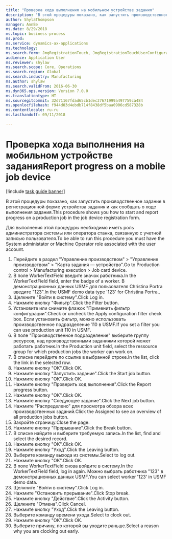 ```yaml
--- 
title: "Проверка хода выполнения на мобильном устройстве задания"
description: "В этой процедуры показано, как запустить производственное задание в регистрационной форме устройства задания и как сообщать о ходе выполнения задания."
author: ShylaThompson
manager: AnnBe
ms.date: 8/29/2018
ms.topic: business-process
ms.prod: 
ms.service: dynamics-ax-applications
ms.technology: 
ms.search.form: JmgRegistrationTouch, JmgRegistrationTouchUserConfiguration, JmgRegistrationTouchStart, JmgRegistrationTouchReportFeedback, JmgRegistrationTouchAssignedJobs, JmgRegistrationTouchBreak, JmgRegistrationTouchLeave, JmgRegistrationTouchIndirectActivity, JmgDialogForm
audience: Application User
ms.reviewer: shylaw
ms.search.scope: Core, Operations
ms.search.region: Global
ms.search.industry: Manufacturing
ms.author: shylaw
ms.search.validFrom: 2016-06-30
ms.dyn365.ops.version: Version 7.0.0
ms.translationtype: HT
ms.sourcegitcommit: 32d71167fdad65cb1dec37671999a497759ca484
ms.openlocfilehash: f944d03d4ebdb714f8438df5baa0906cd587328b
ms.contentlocale: ru-ru
ms.lasthandoff: 09/11/2018

---
```

# <a name="report-progress-on-a-mobile-job-device"></a><span data-ttu-id="8c710-103">Проверка хода выполнения на мобильном устройстве задания</span><span class="sxs-lookup"><span data-stu-id="8c710-103">Report progress on a mobile job device</span></span>

[!include [task guide banner](../../includes/task-guide-banner.md)]

<span data-ttu-id="8c710-104">В этой процедуры показано, как запустить производственное задание в регистрационной форме устройства задания и как сообщать о ходе выполнения задания.</span><span class="sxs-lookup"><span data-stu-id="8c710-104">This procedure shows you how to start and report progress on a production job in the job device registration form.</span></span>



<span data-ttu-id="8c710-105">Для выполнения этой процедуры необходимо иметь роль администратора системы или оператора станка, связанную с учетной записью пользователя.</span><span class="sxs-lookup"><span data-stu-id="8c710-105">To be able to run this procedure you must have the System administator or Machine Operator role associated with the user account.</span></span>

1. <span data-ttu-id="8c710-106">Перейдите в раздел "Управление производством" > "Управление производством" > "Карта задания — устройство".</span><span class="sxs-lookup"><span data-stu-id="8c710-106">Go to Production control > Manufacturing execution > Job card device.</span></span>
2. <span data-ttu-id="8c710-107">В поле WorkerTextField введите значок работника.</span><span class="sxs-lookup"><span data-stu-id="8c710-107">In the WorkerTextField field, enter the badge of a worker.</span></span> <span data-ttu-id="8c710-108">В демонстрационных данных USMF для пользователя Christina Portra введите "123".</span><span class="sxs-lookup"><span data-stu-id="8c710-108">In the USMF demo data type '123' for Christina Portra..</span></span>
3. <span data-ttu-id="8c710-109">Щелкните "Войти в систему".</span><span class="sxs-lookup"><span data-stu-id="8c710-109">Click Log in.</span></span>
4. <span data-ttu-id="8c710-110">Нажмите кнопку "Фильтр".</span><span class="sxs-lookup"><span data-stu-id="8c710-110">Click the Filter button.</span></span>
5. <span data-ttu-id="8c710-111">Установите или снимите флажок "Применить фильтр конфигурации".</span><span class="sxs-lookup"><span data-stu-id="8c710-111">Check or uncheck the Apply configuration filter check box.</span></span> <span data-ttu-id="8c710-112">Если установить фильтр, можно использовать производственное подразделение 110 в USMF.</span><span class="sxs-lookup"><span data-stu-id="8c710-112">If you set a filter you can use production unit 110 in USMF.</span></span>
6. <span data-ttu-id="8c710-113">В поле "Производственное подразделение" выберите группу ресурсов, над производственными заданиями которой может работать работник.</span><span class="sxs-lookup"><span data-stu-id="8c710-113">In the Production unit field, select the ressource group for which production jobs the worker can work on.</span></span>
7. <span data-ttu-id="8c710-114">В списке перейдите по ссылке в выбранной строке.</span><span class="sxs-lookup"><span data-stu-id="8c710-114">In the list, click the link in the selected row.</span></span>
8. <span data-ttu-id="8c710-115">Нажмите кнопку "OК".</span><span class="sxs-lookup"><span data-stu-id="8c710-115">Click OK.</span></span>
9. <span data-ttu-id="8c710-116">Нажмите кнопку "Запустить задание".</span><span class="sxs-lookup"><span data-stu-id="8c710-116">Click the Start job button.</span></span>
10. <span data-ttu-id="8c710-117">Нажмите кнопку "OК".</span><span class="sxs-lookup"><span data-stu-id="8c710-117">Click OK.</span></span>
11. <span data-ttu-id="8c710-118">Нажмите кнопку "Проверить ход выполнения".</span><span class="sxs-lookup"><span data-stu-id="8c710-118">Click the Report progress button.</span></span>
12. <span data-ttu-id="8c710-119">Нажмите кнопку "OК".</span><span class="sxs-lookup"><span data-stu-id="8c710-119">Click OK.</span></span>
13. <span data-ttu-id="8c710-120">Нажмите кнопку "Следующее задание".</span><span class="sxs-lookup"><span data-stu-id="8c710-120">Click the Next job button.</span></span>
14. <span data-ttu-id="8c710-121">Нажмите "Распределено" для просмотра обзора всех производственных заданий.</span><span class="sxs-lookup"><span data-stu-id="8c710-121">Click the Assigned to see an overview of all production jobs button.</span></span>
15. <span data-ttu-id="8c710-122">Закройте страницу.</span><span class="sxs-lookup"><span data-stu-id="8c710-122">Close the page.</span></span>
16. <span data-ttu-id="8c710-123">Нажмите кнопку "Прерывание".</span><span class="sxs-lookup"><span data-stu-id="8c710-123">Click the Break button.</span></span>
17. <span data-ttu-id="8c710-124">В списке найдите и выберите требуемую запись.</span><span class="sxs-lookup"><span data-stu-id="8c710-124">In the list, find and select the desired record.</span></span>
18. <span data-ttu-id="8c710-125">Нажмите кнопку "OК".</span><span class="sxs-lookup"><span data-stu-id="8c710-125">Click OK.</span></span>
19. <span data-ttu-id="8c710-126">Нажмите кнопку "Уход".</span><span class="sxs-lookup"><span data-stu-id="8c710-126">Click the Leaving button.</span></span>
20. <span data-ttu-id="8c710-127">Выберите команду выхода из системы.</span><span class="sxs-lookup"><span data-stu-id="8c710-127">Select to log out.</span></span>
21. <span data-ttu-id="8c710-128">Нажмите кнопку "OК".</span><span class="sxs-lookup"><span data-stu-id="8c710-128">Click OK.</span></span>
22. <span data-ttu-id="8c710-129">В поле WorkerTextField снова войдите в систему.</span><span class="sxs-lookup"><span data-stu-id="8c710-129">In the WorkerTextField field, log in again.</span></span> <span data-ttu-id="8c710-130">Можно выбрать работника "123" в демонстрационных данных USMF.</span><span class="sxs-lookup"><span data-stu-id="8c710-130">You can select worker '123' in USMF demo data.</span></span>
23. <span data-ttu-id="8c710-131">Щелкните "Войти в систему".</span><span class="sxs-lookup"><span data-stu-id="8c710-131">Click Log in.</span></span>
24. <span data-ttu-id="8c710-132">Нажмите "Остановить прерывание".</span><span class="sxs-lookup"><span data-stu-id="8c710-132">Click Stop break.</span></span>
25. <span data-ttu-id="8c710-133">Нажмите кнопку "Действие".</span><span class="sxs-lookup"><span data-stu-id="8c710-133">Click the Activity button.</span></span>
26. <span data-ttu-id="8c710-134">Щелкните "Отмена".</span><span class="sxs-lookup"><span data-stu-id="8c710-134">Click Cancel.</span></span>
27. <span data-ttu-id="8c710-135">Нажмите кнопку "Уход".</span><span class="sxs-lookup"><span data-stu-id="8c710-135">Click the Leaving button.</span></span>
28. <span data-ttu-id="8c710-136">Выберите команду времени ухода.</span><span class="sxs-lookup"><span data-stu-id="8c710-136">Select to clock out.</span></span>
29. <span data-ttu-id="8c710-137">Нажмите кнопку "OК".</span><span class="sxs-lookup"><span data-stu-id="8c710-137">Click OK.</span></span>
30. <span data-ttu-id="8c710-138">Выберите причину, по которой вы уходите раньше.</span><span class="sxs-lookup"><span data-stu-id="8c710-138">Select a reason why you are clocking out early.</span></span>


